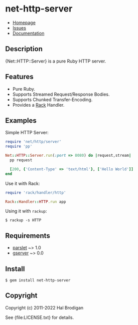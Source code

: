 # net-http-server

* [Homepage](https://github.com/postmodern/net-http-server#readme)
* [Issues](https://github.com/postmodern/net-http-server/issues)
* [Documentation](https://rubydoc.info/gems/net-http-server)

## Description

{Net::HTTP::Server} is a pure Ruby HTTP server.

## Features

* Pure Ruby.
* Supports Streamed Request/Response Bodies.
* Supports Chunked Transfer-Encoding.
* Provides a [Rack](https://github.com/rack/rack#readme) Handler.

## Examples

Simple HTTP Server:

```ruby
require 'net/http/server'
require 'pp'

Net::HTTP::Server.run(:port => 8080) do |request,stream|
  pp request

  [200, {'Content-Type' => 'text/html'}, ['Hello World']]
end
```

Use it with Rack:

```ruby
require 'rack/handler/http'

Rack::Handler::HTTP.run app
```

Using it with `rackup`:

```shell
$ rackup -s HTTP
```

## Requirements

* [parslet](http://kschiess.github.io/parslet/) ~> 1.0
* [gserver](https://rubygems.org/gems/gserver) ~> 0.0

## Install

```shell
$ gem install net-http-server
```

## Copyright

Copyright (c) 2011-2022 Hal Brodigan

See {file:LICENSE.txt} for details.
